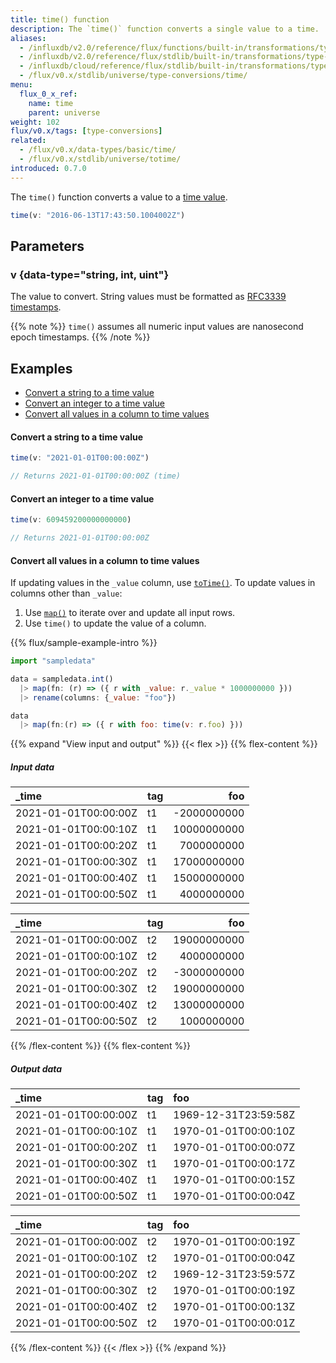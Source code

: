 ```yaml
---
title: time() function
description: The `time()` function converts a single value to a time.
aliases:
  - /influxdb/v2.0/reference/flux/functions/built-in/transformations/type-conversions/time/
  - /influxdb/v2.0/reference/flux/stdlib/built-in/transformations/type-conversions/time/
  - /influxdb/cloud/reference/flux/stdlib/built-in/transformations/type-conversions/time/
  - /flux/v0.x/stdlib/universe/type-conversions/time/
menu:
  flux_0_x_ref:
    name: time
    parent: universe
weight: 102
flux/v0.x/tags: [type-conversions]
related:
  - /flux/v0.x/data-types/basic/time/
  - /flux/v0.x/stdlib/universe/totime/
introduced: 0.7.0
---
```


The `time()` function converts a value to a [time value](/flux/v0.x/data-types/basic/time/).

```js
time(v: "2016-06-13T17:43:50.1004002Z")
```

## Parameters

### v {data-type="string, int, uint"}
The value to convert.
String values must be formatted as [RFC3339 timestamps](/influxdb/cloud/reference/glossary/#rfc3339-timestamp).

{{% note %}}
`time()` assumes all numeric input values are nanosecond epoch timestamps.
{{% /note %}}

## Examples

- [Convert a string to a time value](#convert-a-string-to-a-time-value)
- [Convert an integer to a time value](#convert-an-integer-to-a-time-value)
- [Convert all values in a column to time values](#convert-all-values-in-a-column-to-time-values)

#### Convert a string to a time value
```js
time(v: "2021-01-01T00:00:00Z")

// Returns 2021-01-01T00:00:00Z (time)
```

#### Convert an integer to a time value
```js
time(v: 609459200000000000)

// Returns 2021-01-01T00:00:00Z
```

#### Convert all values in a column to time values
If updating values in the `_value` column, use [`toTime()`](/flux/v0.x/stdlib/universe/totime/).
To update values in columns other than `_value`:

1. Use [`map()`](/flux/v0.x/stdlib/universe/map/) to iterate over and update all input rows.
2. Use `time()` to update the value of a column.

{{% flux/sample-example-intro %}}

```js
import "sampledata"

data = sampledata.int()
  |> map(fn: (r) => ({ r with _value: r._value * 1000000000 }))
  |> rename(columns: {_value: "foo"})

data
  |> map(fn:(r) => ({ r with foo: time(v: r.foo) }))
```

{{% expand "View input and output" %}}
{{< flex >}}
{{% flex-content %}}
##### Input data
| _time                | tag |         foo |
| :------------------- | :-- | ----------: |
| 2021-01-01T00:00:00Z | t1  | -2000000000 |
| 2021-01-01T00:00:10Z | t1  | 10000000000 |
| 2021-01-01T00:00:20Z | t1  |  7000000000 |
| 2021-01-01T00:00:30Z | t1  | 17000000000 |
| 2021-01-01T00:00:40Z | t1  | 15000000000 |
| 2021-01-01T00:00:50Z | t1  |  4000000000 |

| _time                | tag |         foo |
| :------------------- | :-- | ----------: |
| 2021-01-01T00:00:00Z | t2  | 19000000000 |
| 2021-01-01T00:00:10Z | t2  |  4000000000 |
| 2021-01-01T00:00:20Z | t2  | -3000000000 |
| 2021-01-01T00:00:30Z | t2  | 19000000000 |
| 2021-01-01T00:00:40Z | t2  | 13000000000 |
| 2021-01-01T00:00:50Z | t2  |  1000000000 |

{{% /flex-content %}}
{{% flex-content %}}
##### Output data
| _time                | tag | foo                  |
| :------------------- | :-- | :------------------- |
| 2021-01-01T00:00:00Z | t1  | 1969-12-31T23:59:58Z |
| 2021-01-01T00:00:10Z | t1  | 1970-01-01T00:00:10Z |
| 2021-01-01T00:00:20Z | t1  | 1970-01-01T00:00:07Z |
| 2021-01-01T00:00:30Z | t1  | 1970-01-01T00:00:17Z |
| 2021-01-01T00:00:40Z | t1  | 1970-01-01T00:00:15Z |
| 2021-01-01T00:00:50Z | t1  | 1970-01-01T00:00:04Z |

| _time                | tag | foo                  |
| :------------------- | :-- | :------------------- |
| 2021-01-01T00:00:00Z | t2  | 1970-01-01T00:00:19Z |
| 2021-01-01T00:00:10Z | t2  | 1970-01-01T00:00:04Z |
| 2021-01-01T00:00:20Z | t2  | 1969-12-31T23:59:57Z |
| 2021-01-01T00:00:30Z | t2  | 1970-01-01T00:00:19Z |
| 2021-01-01T00:00:40Z | t2  | 1970-01-01T00:00:13Z |
| 2021-01-01T00:00:50Z | t2  | 1970-01-01T00:00:01Z |
{{% /flex-content %}}
{{< /flex >}}
{{% /expand %}}
